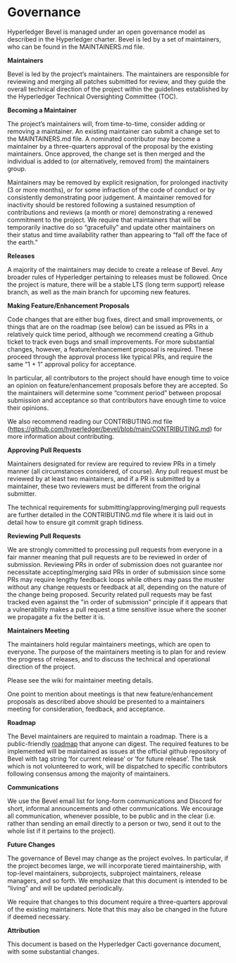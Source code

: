 # Governance

Hyperledger Bevel is managed under an open governance model as described in the Hyperledger charter. Bevel is led by a set of maintainers, who can be found in the MAINTAINERS.md file.

**Maintainers**

Bevel is led by the project’s maintainers. The maintainers are responsible for reviewing and merging all patches submitted for review, and they guide the overall technical direction of the project within the guidelines established by the Hyperledger Technical Oversighting Committee (TOC).

**Becoming a Maintainer**

The project’s maintainers will, from time-to-time, consider adding or removing a maintainer. An existing maintainer can submit a change set to the MAINTAINERS.md file. A nominated contributor may become a maintainer by a three-quarters approval of the proposal by the existing maintainers. Once approved, the change set is then merged and the individual is added to (or alternatively, removed from) the maintainers group.

Maintainers may be removed by explicit resignation, for prolonged inactivity (3 or more months), or for some infraction of the code of conduct or by consistently demonstrating poor judgement. A maintainer removed for inactivity should be restored following a sustained resumption of contributions and reviews (a month or more) demonstrating a renewed commitment to the project.  We require that maintainers that will be temporarily inactive do so “gracefully” and update other maintainers on their status and time availability rather than appearing to “fall off the face of the earth.”

**Releases**

A majority of the maintainers may decide to create a release of Bevel. Any broader rules of Hyperledger pertaining to releases must be followed. Once the project is mature, there will be a stable LTS (long term support) release branch, as well as the main branch for upcoming new features.

**Making Feature/Enhancement Proposals**

Code changes that are either bug fixes, direct and small improvements, or things that are on the roadmap (see below) can be issued as PRs in a relatively quick time period, although we recommend creating a Github ticket to track even bugs and small improvements.  For more substantial changes, however, a feature/enhancement proposal is required.  These proceed through the approval process like typical PRs, and require the same “1 + 1” approval policy for acceptance.

In particular, all contributors to the project should have enough time to voice an opinion on feature/enhancement proposals before they are accepted.  So the maintainers will determine some “comment period” between proposal submission and acceptance so that contributors have enough time to voice their opinions.

We also recommend reading our CONTRIBUTING.md file (https://github.com/hyperledger/bevel/blob/main/CONTRIBUTING.md) for more information about contributing.

**Approving Pull Requests**

Maintainers designated for review are required to review PRs in a timely manner (all circumstances considered, of course).  Any pull request must be reviewed by at least two maintainers, and if a PR is submitted by a maintainer, these two reviewers must be different from the original submitter.

The technical requirements for submitting/approving/merging pull requests are further detailed in the CONTRIBUTING.md file where it is laid out in detail how to ensure git commit graph tidiness.

**Reviewing Pull Requests**

We are strongly committed to processing pull requests from everyone in a fair manner meaning that pull requests are to be
reviewed in order of submission.
Reviewing PRs in order of submission does not guarantee nor necessitate accepting/merging said PRs in order of submission
since some PRs may require lengthy feedback loops while others may pass the muster without any change requests or
feedback at all, depending on the nature of the change being proposed.
Security related pull requests may be fast tracked even against the "in order of submission" principle if it appears
that a vulnerability makes a pull request a time sensitive issue where the sooner we propagate a fix the better it is.

**Maintainers Meeting**

The maintainers hold regular maintainers meetings, which are open to everyone. The purpose of the maintainers meeting is to plan for and review the progress of releases, and to discuss the technical and operational direction of the project.

Please see the wiki for maintainer meeting details.

One point to mention about meetings is that new feature/enhancement proposals as described above should be presented to a maintainers meeting for consideration, feedback, and acceptance.

**Roadmap**

The Bevel maintainers are required to maintain a roadmap. There is a public-friendly [roadmap](https://hyperledger-bevel.readthedocs.io/en/latest/references/roadmap/) that anyone can digest. The required features to be implemented will be maintained as issues at the official github repository of Bevel with tag string ‘for current release’ or ‘for future release’. The task which is not volunteered to work, will be dispatched to specific contributors following consensus among the majority of maintainers.


**Communications**

We use the Bevel email list for long-form communications and Discord for short, informal announcements and other communications.  We encourage all communication, whenever possible, to be public and in the clear (i.e. rather than sending an email directly to a person or two, send it out to the whole list if it pertains to the project).

**Future Changes**

The governance of Bevel may change as the project evolves.  In particular, if the project becomes large, we will incorporate tiered maintainership, with top-level maintainers, subprojects, subproject maintainers, release managers, and so forth.  We emphasize that this document is intended to be “living” and will be updated periodically.

We require that changes to this document require a three-quarters approval of the existing maintainers.  Note that this may also be changed in the future if deemed necessary.

**Attribution**

This document is based on the Hyperledger Cacti governance document, with some substantial changes.
